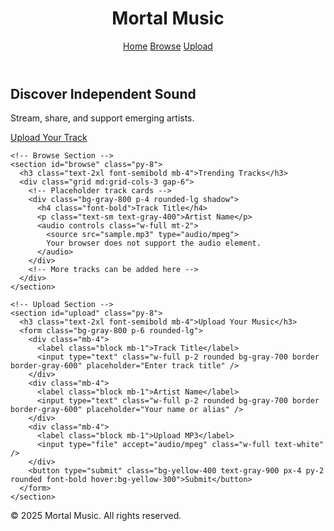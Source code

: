 
<!DOCTYPE html>
<html lang="en">
<head>
  <meta charset="UTF-8" />
  <meta name="viewport" content="width=device-width, initial-scale=1.0" />
  <title>Mortal Music</title>
  <link href="https://cdn.jsdelivr.net/npm/tailwindcss@2.2.19/dist/tailwind.min.css" rel="stylesheet">
</head>
<body class="bg-gray-900 text-white font-sans">
  <header class="p-4 bg-gray-800 shadow-md">
    <div class="container mx-auto flex justify-between items-center">
      <h1 class="text-2xl font-bold">Mortal Music</h1>
      <nav class="space-x-4">
        <a href="#home" class="hover:text-yellow-400">Home</a>
        <a href="#browse" class="hover:text-yellow-400">Browse</a>
        <a href="#upload" class="hover:text-yellow-400">Upload</a>
      </nav>
    </div>
  </header>

  <main class="container mx-auto px-4 py-8">
    <!-- Hero Section -->
    <section id="home" class="text-center py-12">
      <h2 class="text-4xl font-bold mb-4">Discover Independent Sound</h2>
      <p class="text-gray-300 mb-6">Stream, share, and support emerging artists.</p>
      <a href="#upload" class="bg-yellow-400 text-gray-900 px-6 py-2 rounded-full font-bold hover:bg-yellow-300">Upload Your Track</a>
    </section>

    <!-- Browse Section -->
    <section id="browse" class="py-8">
      <h3 class="text-2xl font-semibold mb-4">Trending Tracks</h3>
      <div class="grid md:grid-cols-3 gap-6">
        <!-- Placeholder track cards -->
        <div class="bg-gray-800 p-4 rounded-lg shadow">
          <h4 class="font-bold">Track Title</h4>
          <p class="text-sm text-gray-400">Artist Name</p>
          <audio controls class="w-full mt-2">
            <source src="sample.mp3" type="audio/mpeg">
            Your browser does not support the audio element.
          </audio>
        </div>
        <!-- More tracks can be added here -->
      </div>
    </section>

    <!-- Upload Section -->
    <section id="upload" class="py-8">
      <h3 class="text-2xl font-semibold mb-4">Upload Your Music</h3>
      <form class="bg-gray-800 p-6 rounded-lg">
        <div class="mb-4">
          <label class="block mb-1">Track Title</label>
          <input type="text" class="w-full p-2 rounded bg-gray-700 border border-gray-600" placeholder="Enter track title" />
        </div>
        <div class="mb-4">
          <label class="block mb-1">Artist Name</label>
          <input type="text" class="w-full p-2 rounded bg-gray-700 border border-gray-600" placeholder="Your name or alias" />
        </div>
        <div class="mb-4">
          <label class="block mb-1">Upload MP3</label>
          <input type="file" accept="audio/mpeg" class="w-full text-white" />
        </div>
        <button type="submit" class="bg-yellow-400 text-gray-900 px-4 py-2 rounded font-bold hover:bg-yellow-300">Submit</button>
      </form>
    </section>
  </main>

  <footer class="text-center text-sm text-gray-500 py-6 border-t border-gray-700">
    &copy; 2025 Mortal Music. All rights reserved.
  </footer>
</body>
</html>
